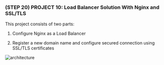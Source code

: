 ### (STEP 20) PROJECT 10: Load Balancer Solution With Nginx and SSL/TLS


This project consists of two parts:

1. Configure Nginx as a Load Balancer

2.  Register a new domain name and configure secured connection using SSL/TLS certificates



![architecture](targetarchitecture.png)